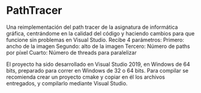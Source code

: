 # PathTracer
Una reimplementación del path tracer de la asignatura de informática gráfica, centrándome en la calidad del código y haciendo cambios para que funcione sin problemas en Visual Studio.
Recibe 4 parámetros:
  Primero: ancho de la imagen
  Segundo: alto de la imagen
  Tercero: Número de paths por píxel
  Cuarto: Número de threads para paralelizar

El proyecto ha sido desarrollado en Visual Studio 2019, en Windows de 64 bits, preparado para correr en Windows de 32 o 64 bits.
Para compilar se recomienda crear un proyecto cmake y copiar en él los archivos entregados, y compilarlo mediante Visual Studio.